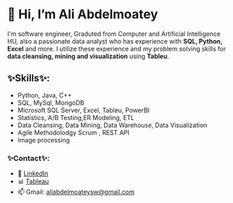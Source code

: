 # 👋 Hi, I’m Ali Abdelmoatey

I'm software engineer, Graduted from Computer and Artificial Intelligence HU, also a passionate data analyst who has experience with  **SQL, Python, Excel** and more. I utilize these experience and my problem solving skills for **data cleansing, mining and visualization** using **Tableu**.

## ✨Skills✨:
- Python, Java, C++
- SQL, MySql, MongoDB
- Microsoft SQL Server, Excel, Tableu, PowerBI
- Statistics, A/B Testing,ER Modeling, ETL
- Data Cleansing, Data Mining, Data Warehouse, Data Visualization
- Agile Methodolodgy Scrum , REST API
- Image processing

### ✨Contact✨:
- 📱 [LinkedIn](https://www.linkedin.com/in/ali-abdelmoatey-906b00192/)
- 📊 [Tableau](https://public.tableau.com/app/profile/ali.abdelmoatey)
- 📫 Gmail: aliabdelmoateysw@gmail.com
